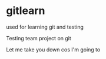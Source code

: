 gitlearn
========

used for learning git and testing

Testing team project on git

Let me take you down cos I'm going to
